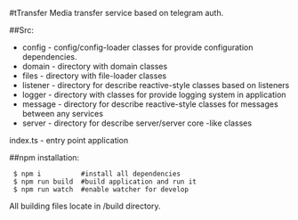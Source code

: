 #tTransfer
Media transfer service based on telegram auth.

##Src:
* config - config/config-loader classes for provide configuration dependencies.
* domain - directory with domain classes
* files - directory with file-loader classes
* listener - directory for describe reactive-style classes based on listeners
* logger - directory with classes for provide logging system in application
* message - directory for describe reactive-style classes for messages between any services
* server - directory for describe server/server core -like classes

index.ts - entry point application

##npm installation:
```
 $ npm i          #install all dependencies
 $ npm run build  #build application and run it
 $ npm run watch  #enable watcher for develop
```
All building files locate in /build directory.
